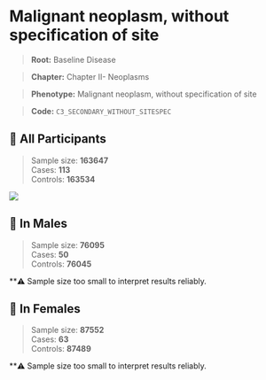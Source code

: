 # Malignant neoplasm, without specification of site

> **Root:** Baseline Disease  

> **Chapter:** Chapter II- Neoplasms  

> **Phenotype:** Malignant neoplasm, without specification of site  

> **Code:** `C3_SECONDARY_WITHOUT_SITESPEC`

## 🧪 All Participants  
> Sample size: **163647**  
> Cases: **113**  
> Controls: **163534**
<img src="/Disease/Figures/ALL/Baseline/C3_SECONDARY_WITHOUT_SITESPEC.png"/>
<CsvTable src="/public/Disease/Data/ALL/Baseline/LG_C3_SECONDARY_WITHOUT_SITESPEC.csv" label="🔍 View full results" />

## 👨 In Males  
> Sample size: **76095**  
> Cases: **50**  
> Controls: **76045**

**⚠️ Sample size too small to interpret results reliably.

## 👩 In Females  
> Sample size: **87552**  
> Cases: **63**  
> Controls: **87489**

**⚠️ Sample size too small to interpret results reliably.
